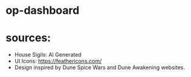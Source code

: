 # op-dashboard

# sources:

- House Sigils: AI Generated
- UI Icons: https://feathericons.com/
- Design inspired by Dune Spice Wars and Dune Awakening websites.
